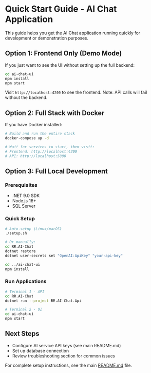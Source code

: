 # Quick Start Guide - AI Chat Application

This guide helps you get the AI Chat application running quickly for development or demonstration purposes.

## Option 1: Frontend Only (Demo Mode)
If you just want to see the UI without setting up the full backend:

```bash
cd ai-chat-ui
npm install
npm start
```

Visit `http://localhost:4200` to see the frontend. Note: API calls will fail without the backend.

## Option 2: Full Stack with Docker
If you have Docker installed:

```bash
# Build and run the entire stack
docker-compose up -d

# Wait for services to start, then visit:
# Frontend: http://localhost:4200
# API: http://localhost:5000
```

## Option 3: Full Local Development

### Prerequisites
- .NET 9.0 SDK
- Node.js 18+
- SQL Server

### Quick Setup
```bash
# Auto-setup (Linux/macOS)
./setup.sh

# Or manually:
cd RR.AI-Chat
dotnet restore
dotnet user-secrets set "OpenAI:ApiKey" "your-api-key"

cd ../ai-chat-ui  
npm install
```

### Run Applications
```bash
# Terminal 1 - API
cd RR.AI-Chat
dotnet run --project RR.AI-Chat.Api

# Terminal 2 - UI
cd ai-chat-ui
npm start
```

## Next Steps
- Configure AI service API keys (see main README.md)
- Set up database connection
- Review troubleshooting section for common issues

For complete setup instructions, see the main [README.md](README.md) file.